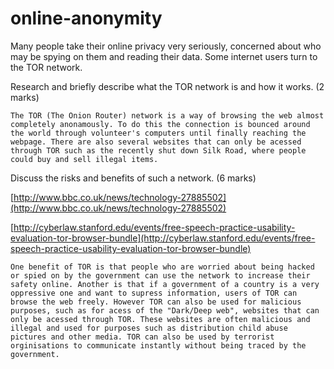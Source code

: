online-anonymity
================

Many people take their online privacy very seriously, concerned about who may be spying on them and reading their data. Some internet users turn to the TOR network.

Research and briefly describe what the TOR network is and how it works. (2 marks)

```
The TOR (The Onion Router) network is a way of browsing the web almost completely anonamously. To do this the connection is bounced around the world through volunteer's computers until finally reaching the webpage. There are also several websites that can only be acessed through TOR such as the recently shut down Silk Road, where people could buy and sell illegal items.
```

Discuss the risks and benefits of such a network. (6 marks)

[http://www.bbc.co.uk/news/technology-27885502](http://www.bbc.co.uk/news/technology-27885502)

[http://cyberlaw.stanford.edu/events/free-speech-practice-usability-evaluation-tor-browser-bundle](http://cyberlaw.stanford.edu/events/free-speech-practice-usability-evaluation-tor-browser-bundle)


```
One benefit of TOR is that people who are worried about being hacked or spied on by the government can use the network to increase their safety online. Another is that if a government of a country is a very oppressive one and want to supress information, users of TOR can browse the web freely. However TOR can also be used for malicious purposes, such as for acess of the "Dark/Deep web", websites that can only be acessed through TOR. These websites are often malicious and illegal and used for purposes such as distribution child abuse pictures and other media. TOR can also be used by terrorist orginisations to communicate instantly without being traced by the government.
```
